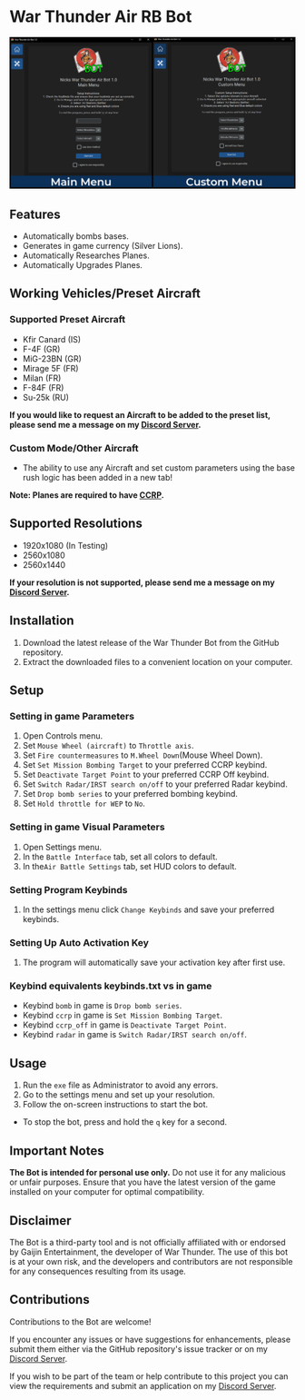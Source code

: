 # War Thunder Air RB Bot

![App Screenshot](assets/screenshots/main_screenshot.png?raw=true "Air Bot Main Screen")

## Features
   - Automatically bombs bases.
   - Generates in game currency (Silver Lions).
   - Automatically Researches Planes.
   - Automatically Upgrades Planes.

## Working Vehicles/Preset Aircraft
   ### Supported Preset Aircraft
   - Kfir Canard (IS)
   - F-4F (GR)
   - MiG-23BN (GR)
   - Mirage 5F (FR)
   - Milan (FR)
   - F-84F (FR)
   - Su-25k (RU)

   **If you would like to request an Aircraft to be added to the preset list, please send me a message on my [Discord Server](https://discord.gg/pD368UGSJ6).**

   ### Custom Mode/Other Aircraft
   - The ability to use any Aircraft and set custom parameters using the base rush logic has been added in a new tab!  

**Note: Planes are required to have [CCRP](https://wiki.warthunder.com/Ballistic_Computer#List_of_vehicles_with_Ballistic_Computers).**


## Supported Resolutions
   - 1920x1080 (In Testing)
   - 2560x1080 
   - 2560x1440

 **If your resolution is not supported, please send me a message on my [Discord Server](https://discord.gg/pD368UGSJ6).**

## Installation

   1. Download the latest release of the War Thunder Bot from the GitHub repository.
   2. Extract the downloaded files to a convenient location on your computer.

## Setup

   ### Setting in game Parameters
   1. Open Controls menu.
   2. Set `Mouse Wheel (aircraft)` to `Throttle axis`.
   3. Set `Fire countermeasures` to `M.Wheel Down`(Mouse Wheel Down).
   4. Set `Set Mission Bombing Target` to your preferred CCRP keybind.
   5. Set `Deactivate Target Point` to your preferred CCRP Off keybind.
   6. Set `Switch Radar/IRST search on/off` to your preferred Radar keybind.
   7. Set `Drop bomb series` to your preferred bombing keybind.
   8. Set `Hold throttle for WEP` to `No`.
   
   ### Setting in game Visual Parameters
   1. Open Settings menu.
   2. In the `Battle Interface` tab, set all colors to default.
   3. In the`Air Battle Settings` tab, set HUD colors to default.

   ### Setting Program Keybinds
   1. In the settings menu click `Change Keybinds` and save your preferred keybinds.

   ### Setting Up Auto Activation Key
   1. The program will automatically save your activation key after first use.

   ### Keybind equivalents keybinds.txt vs in game
   - Keybind `bomb` in game is `Drop bomb series`.
   - Keybind `ccrp` in game is `Set Mission Bombing Target`.
   - Keybind `ccrp_off` in game is `Deactivate Target Point`.
   - Keybind `radar` in game is `Switch Radar/IRST search on/off`.
     
## Usage

   1. Run the `exe` file as Administrator to avoid any errors.
   2. Go to the settings menu and set up your resolution.
   3. Follow the on-screen instructions to start the bot.
   - To stop the bot, press and hold the `q` key for a second.
  
## Important Notes

   **The Bot is intended for personal use only.** Do not use it for any malicious or unfair purposes.
   Ensure that you have the latest version of the game installed on your computer for optimal compatibility.

## Disclaimer

   The Bot is a third-party tool and is not officially affiliated with or endorsed by Gaijin Entertainment, the developer of War Thunder. The use of this bot is at your own risk, and the developers and contributors are not responsible for any consequences resulting from its usage.

## Contributions

   Contributions to the Bot are welcome! 

   If you encounter any issues or have suggestions for enhancements, please submit them either via the GitHub repository's issue tracker or on my [Discord Server](https://discord.gg/pD368UGSJ6).

   If you wish to be part of the team or help contribute to this project you can view the requirements and submit an application on my [Discord Server](https://discord.gg/pD368UGSJ6).
